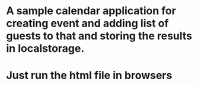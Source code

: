 # A sample calendar application for creating event and adding list of guests to that and storing the results in localstorage.
# Just run the html file in browsers